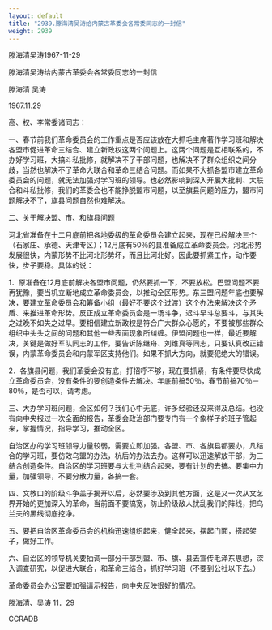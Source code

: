 ```yaml
---
layout: default
title: "2939.滕海清吴涛给内蒙古革委会各常委同志的一封信"
weight: 2939
---
```


滕海清吴涛1967-11-29

滕海清吴涛给内蒙古革委会各常委同志的一封信

滕海清 吴涛

1967.11.29

高、权、李常委诸同志：

一、春节前我们革命委员会的工作重点是否应该放在大抓毛主席著作学习班和解决各盟市促进革命三结合、建立新政权这两个问题上。这两个问题是互相联系的，不办好学习班，大搞斗私批修，就解决不了干部问题，也解决不了群众组织之间分歧，当然也解决不了革命大联合和革命三结合问题。而如果不大抓各盟市建立革命委员会的问题，就无法加强对学习班的领导。也必然影响到深入开展大批判、大联合和斗私批修，我们的革委会也不能挣脱盟市问题，以至旗县问题的压力，盟市问题解决不了，旗县问题自然也难解决。

二、关于解决盟、市、和旗县问题

河北省准备在十二月底前把各地委级的革命委员会建立起来，现在已经解决三个（石家庄、承德、天津专区）；12月底有50％的县准备成立革命委员会。河北形势发展很快，内蒙形势不比河北形势坏，而且比河北好。因此要抓紧工作，动作要快，步子要稳。具体的说：

1．原准备在12月底前解决各盟市问题，仍然要抓一下，不要放松。巴盟问题不要再犹豫，要当机立断地成立革命委员会，以推动全区形势。东三盟问题年底也要解决，要建立革命委员会和筹备小组（最好不要这个过渡）这个办法来解决这个矛盾、来推进革命形势。反正成立革命委员会是一场斗争，迟斗早斗总要斗，与其失之过晚不如失之过早。要相信建立新政权是符合广大群众心愿的，不要被那些群众组织中头头之间的问题和其他一些表面现象所纠缠。伊盟问题也一样，最近要解决，关键是做好军队同志的工作，要告诉陈继舟、刘维真等同志，只要认真改正错误，内蒙革命委员会和内蒙军区支持他们。如果不抓大方向，就要犯绝大的错误。

2．各旗县问题，我们革委会没有底，打招呼不够，现在要抓紧，有条件要尽快成立革命委员会，没有条件的要创造条件去解决。年底前搞50％，春节前搞70％－80％，是否可以，请考虑。

三、大办学习班问题，全区如何？我们心中无底，许多经验还没来得及总结。也没有向中央报过一次全面的报告，革委会政治部门要专门有一个象样子的班子管起来，掌握情况，指导学习，推动全区。

自治区办的学习班领导力量较弱，需要立即加强。各盟、市、各旗县都要办，凡结合的学习班，要仿效乌盟的办法，杭后的办法去办。这样可以迅速解放干部，为三结合创造条件。自治区的学习班要与大批判结合起来，要有计划的去搞。要集中力量，加强领导，不要分散力量，各搞一套。

四、文教口的阶级斗争盖子揭开以后，必然要涉及到其他方面，这是又一次从文艺界开始的更加深入的革命，当前面不要搞宽，防止阶级敌人扰乱我们的阵线，把乌兰夫的黑线彻底挖净。

五、要把自治区革命委员会的机构迅速组织起来，健全起来，摆起门面，搭起架子，做好工作。

六、自治区的领导机关要抽调一部分干部到盟、市、旗、县去宣传毛泽东思想，深入调查研究，以促进大联合，和革命三结合，抓好学习班（不要到公社以下去。）

革命委员会办公室要加强请示报告，向中央反映很好的情况。

滕海清、吴涛   11．29

CCRADB

